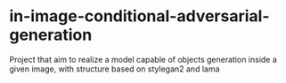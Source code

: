 # in-image-conditional-adversarial-generation
Project that aim to realize a model capable of objects generation inside a given image, with structure based on stylegan2 and lama
